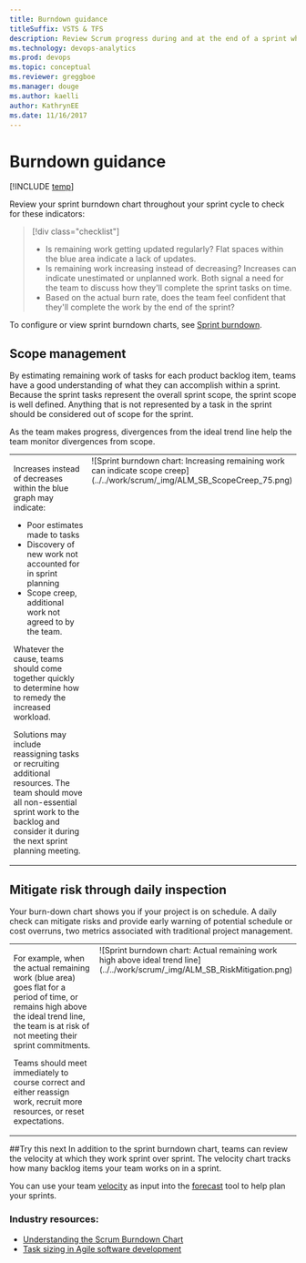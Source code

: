 ```yaml
---
title: Burndown guidance
titleSuffix: VSTS & TFS  
description: Review Scrum progress during and at the end of a sprint when working in Visual Studio Team Services (VSTS) and Team Foundation Server 
ms.technology: devops-analytics
ms.prod: devops
ms.topic: conceptual
ms.reviewer: greggboe
ms.manager: douge
ms.author: kaelli
author: KathrynEE
ms.date: 11/16/2017
---
```




# Burndown guidance
 
[!INCLUDE [temp](../_shared/vsts-tfs-header-17-15.md)] 

Review your sprint burndown chart throughout your sprint cycle to check for these indicators:  

> [!div class="checklist"]   
> * Is remaining work getting updated regularly? Flat spaces within the blue area indicate a lack of updates.  
> * Is remaining work increasing instead of decreasing? Increases can indicate unestimated or unplanned work.  Both signal a need for the team to discuss how they'll complete the sprint tasks on time.   
> * Based on the actual burn rate, does the team feel confident that they'll complete the work by the end of the sprint?    


To configure or view sprint burndown charts, see [Sprint burndown](../../work/scrum/sprint-burndown.md).


<a id="scope-management">  </a>
## Scope management  
By estimating remaining work of tasks for each product backlog item, teams have a good understanding of what they can accomplish within a sprint. Because the sprint tasks represent the overall sprint scope, the sprint scope is well defined. Anything that is not represented by a task in the sprint should be considered out of scope for the sprint.

As the team makes progress, divergences from the ideal trend line help the team monitor divergences from scope. 
<table>
<tr valign="top">
<td width="35%">
<p>Increases instead of decreases within the blue graph may indicate:</p> 
<ul>
<li>Poor estimates made to tasks</li>
<li>Discovery of new work not accounted for in sprint planning</li>
<li>Scope creep, additional work not agreed to by the team.</li>
</ul>
<p>Whatever the cause, teams should come together quickly to determine how to remedy the increased workload.</p>

<p>Solutions may include reassigning tasks or recruiting additional resources. The team should move all non-essential sprint work to the backlog and consider it during the next sprint planning meeting.</p>
</td>
<td>
![Sprint burndown chart: Increasing remaining work can indicate scope creep](../../work/scrum/_img/ALM_SB_ScopeCreep_75.png)

</td>
</tr>
</table>


<a id="mitigate-risk">  </a>
## Mitigate risk through daily inspection
Your burn-down chart shows you if your project is on schedule. A daily check can mitigate risks and provide early warning of potential schedule or cost overruns, two metrics associated with traditional project management. 

<table>
<tr valign="top">
<td width="35%">
<p>For example, when the actual remaining work (blue area) goes flat for a period of time, or remains high above the ideal trend line, the team is at risk of not meeting their sprint commitments.</p>
<p>Teams should meet immediately to course correct and either reassign work, recruit more resources, or reset expectations.</p>
</td>
<td>
![Sprint burndown chart: Actual remaining work high above ideal trend line](../../work/scrum/_img/ALM_SB_RiskMitigation.png)
</td>
</tr>
</table>
  

##Try this next
In addition to the sprint burndown chart, teams can review the velocity at which they work sprint over sprint. The velocity chart tracks how many backlog items your team works on in a sprint.  

You can use your team [velocity](team-velocity.md) as input into the [forecast](../../work/scrum/forecast.md) tool to help plan your sprints.   



### Industry resources:  
*	[Understanding the Scrum Burndown Chart](http://www.methodsandtools.com/archive/scrumburndown.php)  
*	[Task sizing in Agile software development](http://www.solutionsiq.com/task-sizing-in-agile-software-development/)  

<!---
For on-premises TFS deployments, you can [specify the format that appears&mdash;**h** for hours or **d** for days&mdash;for the remaining work field](../../work/customize/reference/process-configuration-xml-element.md#fields).  

--> 
